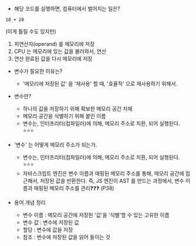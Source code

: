 
- 해당 코드를 실행하면, 컴퓨터에서 벌어지는 일은? 
```
10 + 20 
```

(이게 틀릴 수도 있지만)
1. 피연산자(operand) 를 메모리에 저장
2. CPU 는 메모리에 있는 값을 불러와서, 연산 
3. 연산 완료된 값을 다시 메모리에 저장



- 변수가 필요한 이유는? 
	- '메모리에 저장된 값' 을 '재사용' 할 때, '효율적' 으로 재사용하기 위해서. 


- 변수란? 
	- 하나의 값을 저장하기 위해 확보한 메모리 공간 자체 
	- 메모리 공간을 식별하기 위해 붙인 이름 
	- 변수는, 인터프리터(컴파일러)에 의해, 메모리 주소로 치환, 되어 실행된다. ⭐⭐⭐ 

- '변수' 는 어떻게 메모리 주소가 되는가. 
	- 변수는, 인터프리터(컴파일러)에 의해, 메모리 주소로 치환, 되어 실행된다. ⭐⭐⭐ 
	- 자바스크립트 엔진은 변수 이름과 매핑된 메모리 주소를 통해, 메모리 공간에 접근해서, 저장된 값을 반환한다. 즉, JS 엔진이 AST 를 만드는 과정에서, 변수 이름과 매핑된 메모리 주소를 관리❓❓❓ (P38)

- 용어 개념 정리 
	- 변수 이름 : 메모리 공간에 저장된 '값'을 '식별'할 수 있는 고유한 이름
	- 변수 값 : 변수에 저장된 값
	- 할당 : 변수에 값을 저장
	- 참조 : 변수에 저장된 값을 읽어 들이는 것 